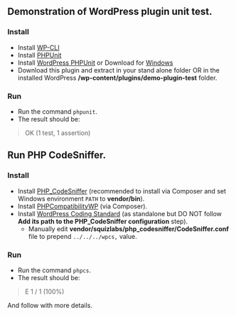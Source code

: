 ## Demonstration of WordPress plugin unit test.

### Install
* Install [WP-CLI][1]
* Install [PHPUnit][2]
* Install [WordPress PHPUnit][3] or Download for [Windows][4]
* Download this plugin and extract in your stand alone folder OR in the installed WordPress **/wp-content/plugins/demo-plugin-test** folder.

### Run
* Run the command `phpunit`.
* The result should be:

> OK (1 test, 1 assertion)

## Run PHP CodeSniffer.

### Install
* Install [PHP_CodeSniffer][5] (recommended to install via Composer and set Windows environment `PATH` to **vendor/bin**).
* Install [PHPCompatibilityWP][6] (via Composer).
* Install [WordPress Coding Standard][7] (as standalone but DO NOT follow **Add its path to the PHP_CodeSniffer configuration** step).
    * Manually edit **vendor/squizlabs/php_codesniffer/CodeSniffer.conf** file to prepend `../../../wpcs,` value.

### Run
* Run the command `phpcs`.
* The result should be:

> E 1 / 1 (100%)

And follow with more details.


[1]: https://wp-cli.org/#installing
[2]: https://make.wordpress.org/core/handbook/testing/automated-testing/phpunit/
[3]: https://make.wordpress.org/cli/handbook/misc/plugin-unit-tests/
[4]: https://github.com/Rundiz-WP/wp-plugin-unit-tests
[5]: https://github.com/squizlabs/PHP_CodeSniffer#composer
[6]: https://github.com/PHPCompatibility/PHPCompatibilityWP#installation-instructions
[7]: https://github.com/WordPress/WordPress-Coding-Standards#standalone